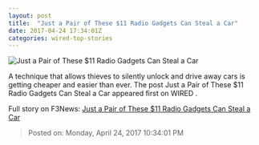 ```yaml
---
layout: post
title:  "Just a Pair of These $11 Radio Gadgets Can Steal a Car"
date: 2017-04-24 17:34:01Z
categories: wired-top-stories
---
```


![Just a Pair of These $11 Radio Gadgets Can Steal a Car](https://www.wired.com/wp-content/uploads/2017/04/UnicornGadgetHP-1024x630-e1493041771959.jpg)

A technique that allows thieves to silently unlock and drive away cars is getting cheaper and easier than ever. The post Just a Pair of These $11 Radio Gadgets Can Steal a Car appeared first on WIRED .


Full story on F3News: [Just a Pair of These $11 Radio Gadgets Can Steal a Car](http://www.f3nws.com/n/fqCBxF)

> Posted on: Monday, April 24, 2017 10:34:01 PM

